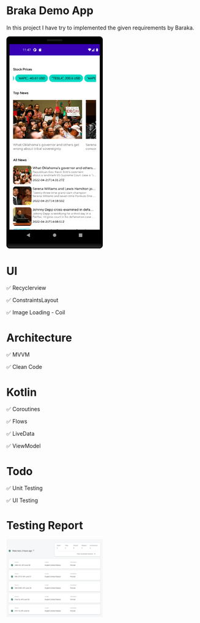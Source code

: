 # Braka Demo App
  In this project I have try to implemented the given requirements by Baraka.

<img src="https://github.com/JunydDEV/android-baraka-demo/blob/master/screen_shot.png" alt="test image size" height="50%" width="50%">

# UI 
<p> ✅ Recyclerview </p>
<p> ✅ ConstraintsLayout </p>
<p> ✅ Image Loading - Coil </p>

# Architecture
<p> ✅ MVVM</p>
<p> ✅ Clean Code </p>

# Kotlin 
<p> ✅ Coroutines</p>
<p> ✅ Flows</p>
<p> ✅ LiveData</p>
<p> ✅ ViewModel</p>

# Todo 
<p> ✅ Unit Testing</p>
<p> ✅ UI Testing</p>

# Testing Report
<img src="https://github.com/JunydDEV/android-baraka-demo/blob/master/testing_report.png" alt="test image size" height="50%" width="50%">
